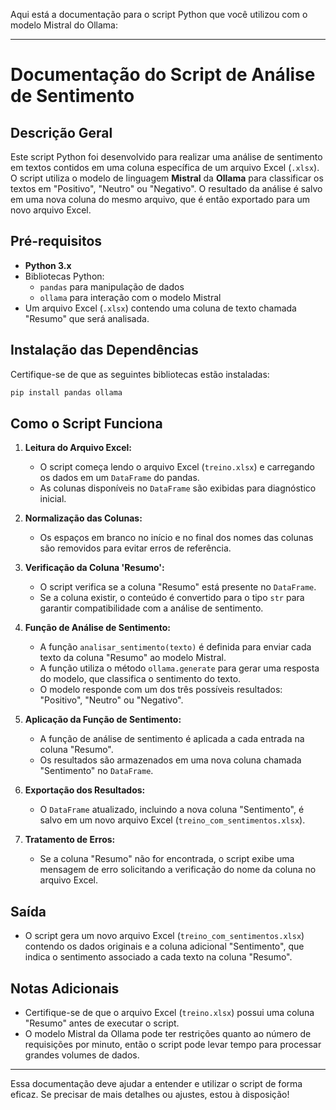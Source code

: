 Aqui está a documentação para o script Python que você utilizou com o modelo Mistral do Ollama:

---

# **Documentação do Script de Análise de Sentimento**

## **Descrição Geral**
Este script Python foi desenvolvido para realizar uma análise de sentimento em textos contidos em uma coluna específica de um arquivo Excel (`.xlsx`). O script utiliza o modelo de linguagem **Mistral** da **Ollama** para classificar os textos em "Positivo", "Neutro" ou "Negativo". O resultado da análise é salvo em uma nova coluna do mesmo arquivo, que é então exportado para um novo arquivo Excel.

## **Pré-requisitos**
- **Python 3.x**
- Bibliotecas Python:
  - `pandas` para manipulação de dados
  - `ollama` para interação com o modelo Mistral
- Um arquivo Excel (`.xlsx`) contendo uma coluna de texto chamada "Resumo" que será analisada.

## **Instalação das Dependências**
Certifique-se de que as seguintes bibliotecas estão instaladas:
```bash
pip install pandas ollama
```

## **Como o Script Funciona**

1. **Leitura do Arquivo Excel:**
   - O script começa lendo o arquivo Excel (`treino.xlsx`) e carregando os dados em um `DataFrame` do pandas.
   - As colunas disponíveis no `DataFrame` são exibidas para diagnóstico inicial.

2. **Normalização das Colunas:**
   - Os espaços em branco no início e no final dos nomes das colunas são removidos para evitar erros de referência.

3. **Verificação da Coluna 'Resumo':**
   - O script verifica se a coluna "Resumo" está presente no `DataFrame`. 
   - Se a coluna existir, o conteúdo é convertido para o tipo `str` para garantir compatibilidade com a análise de sentimento.

4. **Função de Análise de Sentimento:**
   - A função `analisar_sentimento(texto)` é definida para enviar cada texto da coluna "Resumo" ao modelo Mistral.
   - A função utiliza o método `ollama.generate` para gerar uma resposta do modelo, que classifica o sentimento do texto.
   - O modelo responde com um dos três possíveis resultados: "Positivo", "Neutro" ou "Negativo".

5. **Aplicação da Função de Sentimento:**
   - A função de análise de sentimento é aplicada a cada entrada na coluna "Resumo".
   - Os resultados são armazenados em uma nova coluna chamada "Sentimento" no `DataFrame`.

6. **Exportação dos Resultados:**
   - O `DataFrame` atualizado, incluindo a nova coluna "Sentimento", é salvo em um novo arquivo Excel (`treino_com_sentimentos.xlsx`).

7. **Tratamento de Erros:**
   - Se a coluna "Resumo" não for encontrada, o script exibe uma mensagem de erro solicitando a verificação do nome da coluna no arquivo Excel.

## **Saída**
- O script gera um novo arquivo Excel (`treino_com_sentimentos.xlsx`) contendo os dados originais e a coluna adicional "Sentimento", que indica o sentimento associado a cada texto na coluna "Resumo".

## **Notas Adicionais**
- Certifique-se de que o arquivo Excel (`treino.xlsx`) possui uma coluna "Resumo" antes de executar o script.
- O modelo Mistral da Ollama pode ter restrições quanto ao número de requisições por minuto, então o script pode levar tempo para processar grandes volumes de dados.

---

Essa documentação deve ajudar a entender e utilizar o script de forma eficaz. Se precisar de mais detalhes ou ajustes, estou à disposição!
